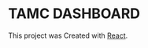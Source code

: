 # TAMC DASHBOARD

This project was Created with [React](https://github.com/facebook/create-react-app).

